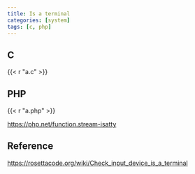 ```yaml
---
title: Is a terminal
categories: [system]
tags: [c, php]
---
```


## C

{{< r "a.c" >}}

## PHP

{{< r "a.php" >}}

<https://php.net/function.stream-isatty>

## Reference

<https://rosettacode.org/wiki/Check_input_device_is_a_terminal>
